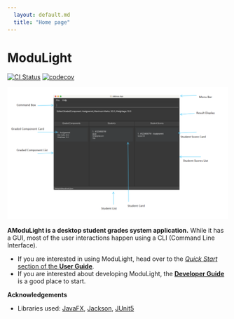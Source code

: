 ```yaml
---
  layout: default.md
  title: "Home page"
---
```


# ModuLight

[![CI Status](https://github.com/AY2324S1-CS2103T-W08-2/tp/workflows/Java%20CI/badge.svg)](https://github.com/AY2324S1-CS2103T-W08-2/tp/actions)
[![codecov](https://codecov.io/gh/AY2324S1-CS2103T-W08-2/tp/graph/badge.svg?token=DAJLBHDPYQ)](https://codecov.io/gh/AY2324S1-CS2103T-W08-2/tp)

![Ui](images/Ui_overview.png)

**AModuLight is a desktop student grades system application.** While it has a GUI, most of the user interactions happen using a CLI (Command Line Interface).

* If you are interested in using ModuLight, head over to the [_Quick Start_ section of the **User Guide**](UserGuide.html#Quick-start).
* If you are interested about developing ModuLight, the [**Developer Guide**](DeveloperGuide.html) is a good place to start.


**Acknowledgements**

* Libraries used: [JavaFX](https://openjfx.io/), [Jackson](https://github.com/FasterXML/jackson), [JUnit5](https://github.com/junit-team/junit5)
